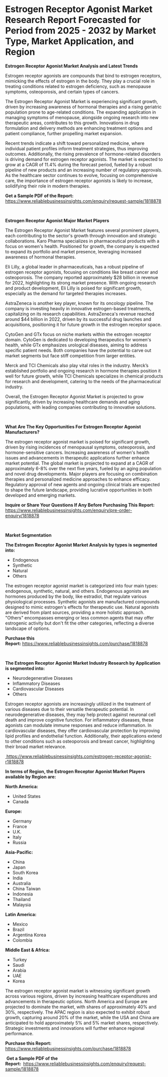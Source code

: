 <p><h1>Estrogen Receptor Agonist Market Research Report Forecasted for Period from 2025 -  2032 by Market Type, Market Application, and Region</h1></p><p><strong>Estrogen Receptor Agonist Market Analysis and Latest Trends</strong></p>
<p><p>Estrogen receptor agonists are compounds that bind to estrogen receptors, mimicking the effects of estrogen in the body. They play a crucial role in treating conditions related to estrogen deficiency, such as menopause symptoms, osteoporosis, and certain types of cancers. </p><p>The Estrogen Receptor Agonist Market is experiencing significant growth, driven by increasing awareness of hormonal therapies and a rising geriatric population prone to age-related conditions. The expanding application in managing symptoms of menopause, alongside ongoing research into new therapeutic areas, contributes to this growth. Innovations in drug formulation and delivery methods are enhancing treatment options and patient compliance, further propelling market expansion.</p><p>Recent trends indicate a shift toward personalized medicine, where individual patient profiles inform treatment strategies, thus improving outcomes. Additionally, the rising prevalence of hormone-related disorders is driving demand for estrogen receptor agonists. The market is expected to grow at a CAGR of 11.4% during the forecast period, fueled by a robust pipeline of new products and an increasing number of regulatory approvals. As the healthcare sector continues to evolve, focusing on comprehensive care, the importance of estrogen receptor agonists is likely to increase, solidifying their role in modern therapies.</p></p>
<p><strong>Get a Sample PDF of the Report:&nbsp;</strong> <a href="https://www.reliablebusinessinsights.com/enquiry/request-sample/1818878?utm_campaign=1113&utm_medium=2&utm_source=Github&utm_content=ia&utm_term=13042025&utm_id=estrogen-receptor-agonist">https://www.reliablebusinessinsights.com/enquiry/request-sample/1818878</a></p>
<p>&nbsp;</p>
<p><strong>Estrogen Receptor Agonist Major Market Players</strong></p>
<p><p>The Estrogen Receptor Agonist Market features several prominent players, each contributing to the sector's growth through innovation and strategic collaborations. Karo Pharma specializes in pharmaceutical products with a focus on women's health. Positioned for growth, the company is expected to expand its portfolio and market presence, leveraging increased awareness of hormonal therapies.</p><p>Eli Lilly, a global leader in pharmaceuticals, has a robust pipeline of estrogen receptor agonists, focusing on conditions like breast cancer and osteoporosis. The company reported approximately $28 billion in revenue for 2022, highlighting its strong market presence. With ongoing research and product development, Eli Lilly is poised for significant growth, especially as the demand for targeted therapies increases.</p><p>AstraZeneca is another key player, known for its oncology pipeline. The company is investing heavily in innovative estrogen-based treatments, capitalizing on its research capabilities. AstraZeneca's revenue reached around $44 billion in 2022, driven by its successful drug launches and acquisitions, positioning it for future growth in the estrogen receptor space.</p><p>CytoGen and GTx focus on niche markets within the estrogen receptor domain. CytoGen is dedicated to developing therapeutics for women's health, while GTx emphasizes urological diseases, aiming to address specific patient needs. Both companies have the potential to carve out market segments but face stiff competition from larger entities.</p><p>Merck and TCI Chemicals also play vital roles in the industry. Merck’s established portfolio and ongoing research in hormone therapies position it well for future growth, while TCI Chemicals specializes in chemical products for research and development, catering to the needs of the pharmaceutical industry.</p><p>Overall, the Estrogen Receptor Agonist Market is projected to grow significantly, driven by increasing healthcare demands and aging populations, with leading companies contributing to innovative solutions.</p></p>
<p>&nbsp;</p>
<p><strong>What Are The Key Opportunities For Estrogen Receptor Agonist Manufacturers?</strong></p>
<p><p>The estrogen receptor agonist market is poised for significant growth, driven by rising incidences of menopausal symptoms, osteoporosis, and hormone-sensitive cancers. Increasing awareness of women's health issues and advancements in therapeutic applications further enhance market potential. The global market is projected to expand at a CAGR of approximately 6-8% over the next five years, fueled by an aging population and novel drug developments. Major players are focusing on combination therapies and personalized medicine approaches to enhance efficacy. Regulatory approval of new agents and ongoing clinical trials are expected to shape the future landscape, providing lucrative opportunities in both developed and emerging markets.</p></p>
<p><strong>Inquire or Share Your Questions If Any Before Purchasing This Report:</strong> <a href="https://www.reliablebusinessinsights.com/enquiry/pre-order-enquiry/1818878?utm_campaign=1113&utm_medium=2&utm_source=Github&utm_content=ia&utm_term=13042025&utm_id=estrogen-receptor-agonist">https://www.reliablebusinessinsights.com/enquiry/pre-order-enquiry/1818878</a></p>
<p>&nbsp;</p>
<p><strong>Market Segmentation</strong></p>
<p><strong>The Estrogen Receptor Agonist Market Analysis by types is segmented into:</strong></p>
<p><ul><li>Endogenous</li><li>Synthetic</li><li>Natural</li><li>Others</li></ul></p>
<p><p>The estrogen receptor agonist market is categorized into four main types: endogenous, synthetic, natural, and others. Endogenous agonists are hormones produced by the body, like estradiol, that regulate various physiological processes. Synthetic agonists are manufactured compounds designed to mimic estrogen's effects for therapeutic use. Natural agonists are derived from plant sources, providing a more holistic approach. "Others" encompasses emerging or less common agents that may offer estrogenic activity but don't fit the other categories, reflecting a diverse landscape of options.</p></p>
<p><strong>Purchase this Report:&nbsp;</strong><a href="https://www.reliablebusinessinsights.com/purchase/1818878?utm_campaign=1113&utm_medium=2&utm_source=Github&utm_content=ia&utm_term=13042025&utm_id=estrogen-receptor-agonist">https://www.reliablebusinessinsights.com/purchase/1818878</a></p>
<p>&nbsp;</p>
<p><strong>The Estrogen Receptor Agonist Market Industry Research by Application is segmented into:</strong></p>
<p><ul><li>Neurodegenerative Diseases</li><li>Inflammatory Diseases</li><li>Cardiovascular Diseases</li><li>Others</li></ul></p>
<p><p>Estrogen receptor agonists are increasingly utilized in the treatment of various diseases due to their versatile therapeutic potential. In neurodegenerative diseases, they may help protect against neuronal cell death and improve cognitive function. For inflammatory diseases, these agonists can modulate immune responses and reduce inflammation. In cardiovascular diseases, they offer cardiovascular protection by improving lipid profiles and endothelial function. Additionally, their applications extend to other conditions such as osteoporosis and breast cancer, highlighting their broad market relevance.</p></p>
<p><a href="https://www.reliablebusinessinsights.com/estrogen-receptor-agonist-r1818878?utm_campaign=1113&utm_medium=2&utm_source=Github&utm_content=ia&utm_term=13042025&utm_id=estrogen-receptor-agonist">&nbsp;https://www.reliablebusinessinsights.com/estrogen-receptor-agonist-r1818878</a></p>
<p><strong>In terms of Region, the Estrogen Receptor Agonist Market Players available by Region are:</strong></p>
<p>
    <p> <strong> North America: </strong>
        <ul>
            <li>United States</li>
            <li>Canada</li>
        </ul>
        </p> 
    <p> <strong> Europe: </strong>
        <ul>
            <li>Germany</li>
            <li>France</li>
            <li>U.K.</li>
            <li>Italy</li>
            <li>Russia</li>
        </ul>
        </p> 
    <p> <strong> Asia-Pacific: </strong>
        <ul>
            <li>China</li>
            <li>Japan</li>
            <li>South Korea</li>
            <li>India</li>
            <li>Australia</li>
            <li>China Taiwan</li>
            <li>Indonesia</li>
            <li>Thailand</li>
            <li>Malaysia</li>
        </ul>
        </p> 
    <p> <strong> Latin America: </strong>
        <ul>
            <li>Mexico</li>
            <li>Brazil</li>
            <li>Argentina Korea</li>
            <li>Colombia</li>
        </ul>
        </p> 
    <p> <strong> Middle East & Africa: </strong>
        <ul>
            <li>Turkey</li>
            <li>Saudi</li>
            <li>Arabia</li>
            <li>UAE</li>
            <li>Korea</li>
        </ul>
    </p>
    </p>
<p><p>The estrogen receptor agonist market is witnessing significant growth across various regions, driven by increasing healthcare expenditures and advancements in therapeutic options. North America and Europe are projected to dominate the market, with shares of approximately 40% and 30%, respectively. The APAC region is also expected to exhibit robust growth, capturing around 20% of the market, while the USA and China are anticipated to hold approximately 5% and 5% market shares, respectively. Strategic investments and innovations will further enhance regional performance.</p></p>
<p><strong>Purchase this Report: </strong><a href="https://www.reliablebusinessinsights.com/purchase/1818878?utm_campaign=1113&utm_medium=2&utm_source=Github&utm_content=ia&utm_term=13042025&utm_id=estrogen-receptor-agonist">https://www.reliablebusinessinsights.com/purchase/1818878</a></p>
<p>&nbsp;<strong>Get a Sample PDF of the Report:&nbsp;&nbsp;</strong><a href="https://www.reliablebusinessinsights.com/enquiry/request-sample/1818878?utm_campaign=1113&utm_medium=2&utm_source=Github&utm_content=ia&utm_term=13042025&utm_id=estrogen-receptor-agonist">https://www.reliablebusinessinsights.com/enquiry/request-sample/1818878</a></p>
<p><strong></strong></p>
<p><p></p><p></p><p></p></p>
